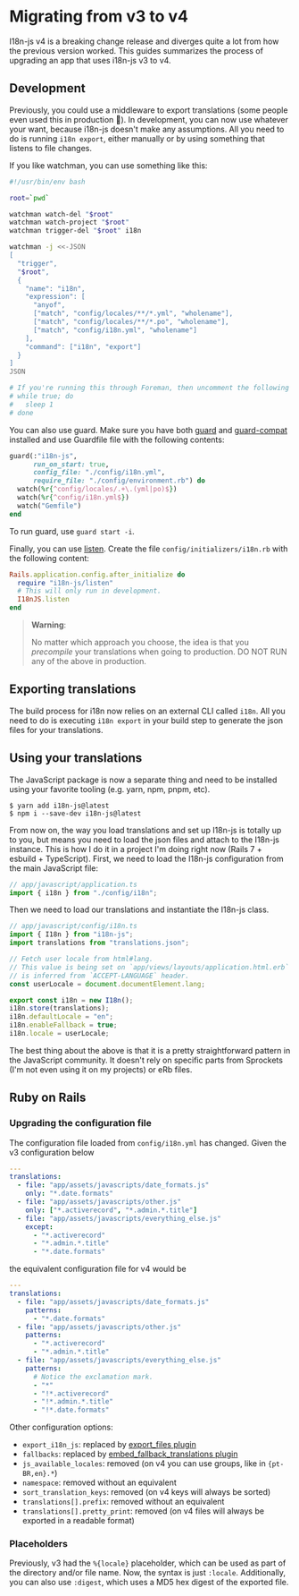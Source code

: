 # Migrating from v3 to v4

I18n-js v4 is a breaking change release and diverges quite a lot from how the
previous version worked. This guides summarizes the process of upgrading an app
that uses i18n-js v3 to v4.

## Development

Previously, you could use a middleware to export translations (some people even
used this in production 😬). In development, you can now use whatever your want,
because i18n-js doesn't make any assumptions. All you need to do is running
`i18n export`, either manually or by using something that listens to file
changes.

If you like watchman, you can use something like this:

```bash
#!/usr/bin/env bash

root=`pwd`

watchman watch-del "$root"
watchman watch-project "$root"
watchman trigger-del "$root" i18n

watchman -j <<-JSON
[
  "trigger",
  "$root",
  {
    "name": "i18n",
    "expression": [
      "anyof",
      ["match", "config/locales/**/*.yml", "wholename"],
      ["match", "config/locales/**/*.po", "wholename"],
      ["match", "config/i18n.yml", "wholename"]
    ],
    "command": ["i18n", "export"]
  }
]
JSON

# If you're running this through Foreman, then uncomment the following lines:
# while true; do
#   sleep 1
# done
```

You can also use guard. Make sure you have both
[guard](https://rubygems.org/gems/guard) and
[guard-compat](https://rubygems.org/gems/guard-compat) installed and use
Guardfile file with the following contents:

```ruby
guard(:"i18n-js",
      run_on_start: true,
      config_file: "./config/i18n.yml",
      require_file: "./config/environment.rb") do
  watch(%r{^config/locales/.+\.(yml|po)$})
  watch(%r{^config/i18n.yml$})
  watch("Gemfile")
end
```

To run guard, use `guard start -i`.

Finally, you can use [listen](https://rubygems.org/gems/listen). Create the file
`config/initializers/i18n.rb` with the following content:

```ruby
Rails.application.config.after_initialize do
  require "i18n-js/listen"
  # This will only run in development.
  I18nJS.listen
end
```

> **Warning**:
>
> No matter which approach you choose, the idea is that you _precompile_ your
> translations when going to production. DO NOT RUN any of the above in
> production.

## Exporting translations

The build process for i18n now relies on an external CLI called `i18n`. All you
need to do is executing `i18n export` in your build step to generate the json
files for your translations.

## Using your translations

The JavaScript package is now a separate thing and need to be installed using
your favorite tooling (e.g. yarn, npm, pnpm, etc).

```console
$ yarn add i18n-js@latest
$ npm i --save-dev i18n-js@latest
```

From now on, the way you load translations and set up I18n-js is totally up to
you, but means you need to load the json files and attach to the I18n-js
instance. This is how I do it in a project I'm doing right now (Rails 7 +
esbuild + TypeScript). First, we need to load the I18n-js configuration from the
main JavaScript file:

```typescript
// app/javascript/application.ts
import { i18n } from "./config/i18n";
```

Then we need to load our translations and instantiate the I18n-js class.

```typescript
// app/javascript/config/i18n.ts
import { I18n } from "i18n-js";
import translations from "translations.json";

// Fetch user locale from html#lang.
// This value is being set on `app/views/layouts/application.html.erb` and
// is inferred from `ACCEPT-LANGUAGE` header.
const userLocale = document.documentElement.lang;

export const i18n = new I18n();
i18n.store(translations);
i18n.defaultLocale = "en";
i18n.enableFallback = true;
i18n.locale = userLocale;
```

The best thing about the above is that it is a pretty straightforward pattern in
the JavaScript community. It doesn't rely on specific parts from Sprockets (I'm
not even using it on my projects) or eRb files.

## Ruby on Rails

### Upgrading the configuration file

The configuration file loaded from `config/i18n.yml` has changed. Given the v3
configuration below

```yaml
---
translations:
  - file: "app/assets/javascripts/date_formats.js"
    only: "*.date.formats"
  - file: "app/assets/javascripts/other.js"
    only: ["*.activerecord", "*.admin.*.title"]
  - file: "app/assets/javascripts/everything_else.js"
    except:
      - "*.activerecord"
      - "*.admin.*.title"
      - "*.date.formats"
```

the equivalent configuration file for v4 would be

```yaml
---
translations:
  - file: "app/assets/javascripts/date_formats.js"
    patterns:
      - "*.date.formats"
  - file: "app/assets/javascripts/other.js"
    patterns:
      - "*.activerecord"
      - "*.admin.*.title"
  - file: "app/assets/javascripts/everything_else.js"
    patterns:
      # Notice the exclamation mark.
      - "*"
      - "!*.activerecord"
      - "!*.admin.*.title"
      - "!*.date.formats"
```

Other configuration options:

- `export_i18n_js`: replaced by [export_files plugin](https://github.com/fnando/i18n-js#export_files)
- `fallbacks`: replaced by [embed_fallback_translations plugin](https://github.com/fnando/i18n-js#embed_fallback_translations)
- `js_available_locales`: removed (on v4 you can use groups, like in
  `{pt-BR,en}.*`)
- `namespace`: removed without an equivalent
- `sort_translation_keys`: removed (on v4 keys will always be sorted)
- `translations[].prefix`: removed without an equivalent
- `translations[].pretty_print`: removed (on v4 files will always be exported in
  a readable format)

### Placeholders

Previously, v3 had the `%{locale}` placeholder, which can be used as part of the
directory and/or file name. Now, the syntax is just `:locale`. Additionally, you
can also use `:digest`, which uses a MD5 hex digest of the exported file.
